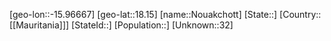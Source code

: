 ﻿---
location: [18.15,-15.96667]
type: City
tags:
- geo/City


SpocWebEntityId: 32967
isDeleted: false
confidential: public

---
[geo-lon::-15.96667]
[geo-lat::18.15]
[name::Nouakchott]
[State::]
[Country::[[Mauritania]]]
[StateId::]
[Population::]
[Unknown::32]


